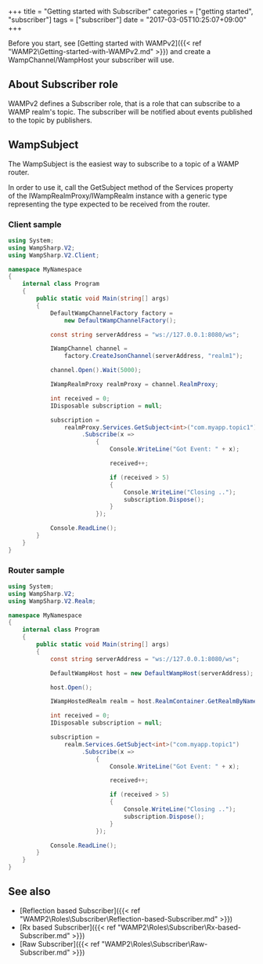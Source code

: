+++
title = "Getting started with Subscriber"
categories = ["getting started", "subscriber"]
tags = ["subscriber"]
date = "2017-03-05T10:25:07+09:00"
+++

Before you start, see [Getting started with WAMPv2]({{< ref "WAMP2\Getting-started-with-WAMPv2.md" >}}) and create a WampChannel/WampHost your subscriber will use.

## About Subscriber role

WAMPv2 defines a Subscriber role, that is a role that can subscribe to a WAMP realm's topic. The subscriber will be notified about events published to the topic by publishers.

## WampSubject

The WampSubject is the easiest way to subscribe to a topic of a WAMP router.

In order to use it, call the GetSubject method of the Services property  
of the IWampRealmProxy/IWampRealm instance with a generic type representing the type expected to be received from the router.


### Client sample

```csharp
using System;
using WampSharp.V2;
using WampSharp.V2.Client;

namespace MyNamespace
{
    internal class Program
    {
        public static void Main(string[] args)
        {
            DefaultWampChannelFactory factory =
                new DefaultWampChannelFactory();

            const string serverAddress = "ws://127.0.0.1:8080/ws";

            IWampChannel channel =
                factory.CreateJsonChannel(serverAddress, "realm1");

            channel.Open().Wait(5000);

            IWampRealmProxy realmProxy = channel.RealmProxy;

            int received = 0;
            IDisposable subscription = null;

            subscription =
                realmProxy.Services.GetSubject<int>("com.myapp.topic1")
                     .Subscribe(x =>
                         {
                             Console.WriteLine("Got Event: " + x);

                             received++;

                             if (received > 5)
                             {
                                 Console.WriteLine("Closing ..");
                                 subscription.Dispose();
                             }
                         });

            Console.ReadLine();
        }
    }
}
```

### Router sample

```csharp
using System;
using WampSharp.V2;
using WampSharp.V2.Realm;

namespace MyNamespace
{
    internal class Program
    {
        public static void Main(string[] args)
        {
            const string serverAddress = "ws://127.0.0.1:8080/ws";

            DefaultWampHost host = new DefaultWampHost(serverAddress);

            host.Open();

            IWampHostedRealm realm = host.RealmContainer.GetRealmByName("realm1");

            int received = 0;
            IDisposable subscription = null;

            subscription =
                realm.Services.GetSubject<int>("com.myapp.topic1")
                     .Subscribe(x =>
                         {
                             Console.WriteLine("Got Event: " + x);

                             received++;

                             if (received > 5)
                             {
                                 Console.WriteLine("Closing ..");
                                 subscription.Dispose();
                             }
                         });

            Console.ReadLine();
        }
    }
}
```

## See also

* [Reflection based Subscriber]({{< ref "WAMP2\Roles\Subscriber\Reflection-based-Subscriber.md" >}})
* [Rx based Subscriber]({{< ref "WAMP2\Roles\Subscriber\Rx-based-Subscriber.md" >}})
* [Raw Subscriber]({{< ref "WAMP2\Roles\Subscriber\Raw-Subscriber.md" >}})